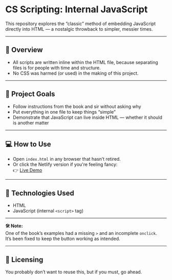 # CS Scripting: Internal JavaScript

This repository explores the “classic” method of embedding JavaScript directly into HTML — a nostalgic throwback to simpler, messier times.

---

## 📄 Overview

- All scripts are written inline within the HTML file, because separating files is for people with time and structure.
- No CSS was harmed (or used) in the making of this project.

---

## 🎯 Project Goals

- Follow instructions from the book and sir without asking why  
- Put everything in one file to keep things “simple”  
- Demonstrate that JavaScript can live inside HTML — whether it should is another matter  

---

## 💻 How to Use

- Open `index.html` in any browser that hasn’t retired.  
- Or click the Netlify version if you're feeling fancy:  
👉 [Live Demo](https://cs-internal-js.netlify.app/)

---

## 🧰 Technologies Used

- HTML  
- JavaScript (internal `<script>` tag)

---

**🛠️ Note:**  
One of the book’s examples had a missing `>` and an incomplete `onclick`.  
It’s been fixed to keep the button working as intended.

---

## 🪪 Licensing

You probably don’t want to reuse this, but if you must, go ahead.
